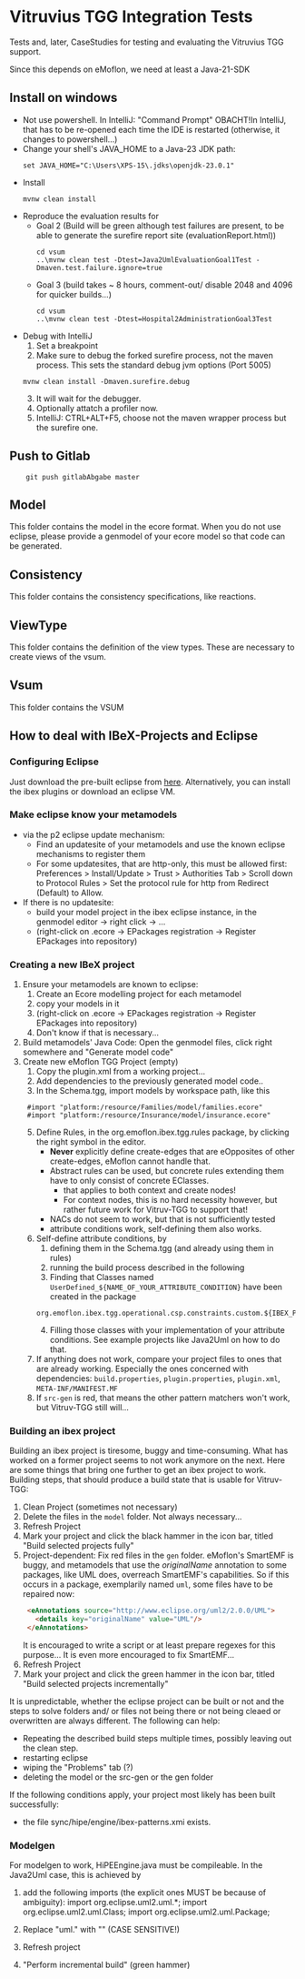 Vitruvius TGG Integration Tests
==============================
Tests and, later, CaseStudies for testing and evaluating the Vitruvius TGG support.

Since this depends on eMoflon, we need at least a Java-21-SDK
## Install on windows
* Not use powershell. In IntelliJ: "Command Prompt" 
  OBACHT!In IntelliJ, that has to be re-opened each time the IDE is restarted (otherwise, it changes to powershell...)
* Change your shell's JAVA_HOME to a Java-23 JDK path:
    ```
    set JAVA_HOME="C:\Users\XPS-15\.jdks\openjdk-23.0.1"
    ```
* Install
    ```
    mvnw clean install
    ```
* Reproduce the evaluation results for 
  * Goal 2 (Build will be green although test failures are present, to be able to generate the surefire report site (evaluationReport.html))
    ```
    cd vsum
    ..\mvnw clean test -Dtest=Java2UmlEvaluationGoal1Test -Dmaven.test.failure.ignore=true
    ```
  * Goal 3 (build takes ~ 8 hours, comment-out/ disable 2048 and 4096 for quicker builds...)
    ```
    cd vsum
    ..\mvnw clean test -Dtest=Hospital2AdministrationGoal3Test
    ```
* Debug with IntelliJ
  1. Set a breakpoint
  2. Make sure to debug the forked surefire process, not the maven process. 
     This sets the standard debug jvm options (Port 5005)
    ```
    mvnw clean install -Dmaven.surefire.debug
    ```
  3. It will wait for the debugger. 
  4. Optionally attatch a profiler now.
  4. IntelliJ: CTRL+ALT+F5, choose not the maven wrapper process but the surefire one.

## Push to Gitlab
```
    git push gitlabAbgabe master
```
Model
-----
This folder contains the model in the ecore format. When you do not use eclipse, please provide a genmodel of your ecore model so that code can be generated. 

Consistency
-----------
This folder contains the consistency specifications, like reactions.

ViewType
--------
This folder contains the definition of the view types. These are necessary to create views of the vsum. 

Vsum
----
This folder contains the VSUM

How to deal with IBeX-Projects and Eclipse
------------------------------------------
### Configuring Eclipse
Just download the pre-built eclipse from [here](https://github.com/eMoflon/emoflon-ibex-eclipse-build/releases).
Alternatively, you can install the ibex plugins or download an eclipse VM.

### Make eclipse know your metamodels
* via the p2 eclipse update mechanism:
    * Find an updatesite of your metamodels and use the known eclipse mechanisms to register them
    * For some updatesites, that are http-only, this must be allowed first:
      Preferences > Install/Update > Trust > Authorities Tab > Scroll down to Protocol Rules > Set the protocol rule for http from Redirect (Default) to Allow.
* If there is no updatesite:
    * build your model project in the ibex eclipse instance, in the genmodel editor -> right click -> ...
    * (right-click on <modelname>.ecore -> EPackages registration -> Register EPackages into repository)

### Creating a new IBeX project
1. Ensure your metamodels are known to eclipse:
   1. Create an Ecore modelling project for each metamodel
   2. copy your models in it
   3. (right-click on <modelname>.ecore -> EPackages registration -> Register EPackages into repository)
   4. Don't know if that is necessary...
2. Build metamodels' Java Code: Open the genmodel files, click right somewhere and "Generate model code"
3. Create new eMoflon TGG Project (empty)
   1. Copy the plugin.xml from a working project...
   2. Add dependencies to the previously generated model code..
   4. In the Schema.tgg, import models by workspace path, like this
   ```
    #import "platform:/resource/Families/model/families.ecore"
    #import "platform:/resource/Insurance/model/insurance.ecore"
    ```
   5. Define Rules, in the org.emoflon.ibex.tgg.rules package, by clicking the right symbol in the editor.
      * **Never** explicitly define create-edges that are eOpposites of other create-edges, eMoflon cannot handle that.
      * Abstract rules can be used, but concrete rules extending them have to only consist of concrete EClasses.
        * that applies to both context and create nodes!
        * For context nodes, this is no hard necessity however,
          but rather future work for Vitruv-TGG to support that! 
      * NACs do not seem to work, but that is not sufficiently tested
      * attribute conditions work, self-defining them also works.
   6. Self-define attribute conditions, by 
      1. defining them in the Schema.tgg (and already using them in rules)
      2. running the build process described in the following
      3. Finding that Classes named `UserDefined_${NAME_OF_YOUR_ATTRIBUTE_CONDITION}` have been created in the package
      ````
      org.emoflon.ibex.tgg.operational.csp.constraints.custom.${IBEX_PROJECT_NAME}
      ````
      4. Filling those classes with your implementation of your attribute conditions. 
         See example projects like Java2Uml on how to do that.
   7. If anything does not work, compare your project files to ones that are already working. 
      Especially the ones concerned with dependencies: 
      `build.properties`, `plugin.properties`, `plugin.xml`, `META-INF/MANIFEST.MF`
   8. If `src-gen` is red, that means the other pattern matchers won't work, but Vitruv-TGG still will...

### Building an ibex project
Building an ibex project is tiresome, buggy and time-consuming.
What has worked on a former project seems to not work anymore on the next.
Here are some things that bring one further to get an ibex project to work.
Building steps, that should produce a build state that is usable for Vitruv-TGG:
1. Clean Project (sometimes not necessary)
2. Delete the files in the `model` folder. Not always necessary...
3. Refresh Project
4. Mark your project and click the black hammer in the icon bar, titled "Build selected projects fully"
5. Project-dependent: Fix red files in the `gen` folder. eMoflon's SmartEMF is buggy, and metamodels that use the *originalName* annotation to some packages, like UML does,
   overreach SmartEMF's capabilities. So if this occurs in a package, exemplarily named `uml`, some files have to be repaired now:
   ````html
    <eAnnotations source="http://www.eclipse.org/uml2/2.0.0/UML">
      <details key="originalName" value="UML"/>
    </eAnnotations>
   ````
   It is encouraged to write a script or at least prepare regexes for this purpose...
   It is even more encouraged to fix SmartEMF...
6. Refresh Project
7. Mark your project and click the green hammer in the icon bar, titled "Build selected projects incrementally"

It is unpredictable, whether the eclipse project can be built or not and the steps to solve folders 
and/ or files not being there or not being cleaed or overwritten are always different.
The following can help:
* Repeating the described build steps multiple times, possibly leaving out the clean step.
* restarting eclipse
* wiping the "Problems" tab (?)
* deleting the model or the src-gen or the gen folder

If the following conditions apply, your project most likely has been built successfully:
  * the file sync/hipe/engine/ibex-patterns.xmi exists.

### Modelgen
For modelgen to work, HiPEEngine.java must be compileable. In the Java2Uml case, this is achieved by
1. add the following imports (the explicit ones MUST be because of ambiguity):
   import org.eclipse.uml2.uml.*;
   import org.eclipse.uml2.uml.Class;
   import org.eclipse.uml2.uml.Package;

2. Replace "uml." with "" (CASE SENSITIVE!)
3. Refresh project
4. "Perform incremental build" (green hammer)